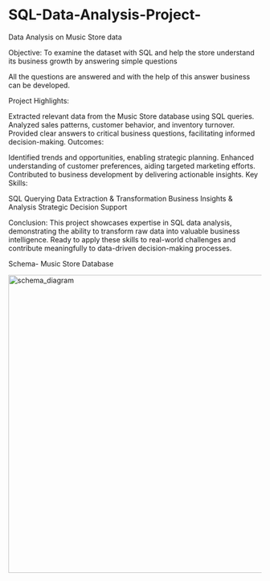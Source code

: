 # SQL-Data-Analysis-Project-
Data Analysis on Music Store data

Objective:
To examine the dataset with SQL and help the store understand its business growth by answering simple questions

All the questions are answered and with the help of this answer business can be developed.

Project Highlights:

Extracted relevant data from the Music Store database using SQL queries.
Analyzed sales patterns, customer behavior, and inventory turnover.
Provided clear answers to critical business questions, facilitating informed decision-making.
Outcomes:

Identified trends and opportunities, enabling strategic planning.
Enhanced understanding of customer preferences, aiding targeted marketing efforts.
Contributed to business development by delivering actionable insights.
Key Skills:

SQL Querying
Data Extraction & Transformation
Business Insights & Analysis
Strategic Decision Support

Conclusion:
This project showcases expertise in SQL data analysis, demonstrating the ability to transform raw data into valuable business intelligence. Ready to apply these skills to real-world challenges and contribute meaningfully to data-driven decision-making processes.

Schema- Music Store Database

<img width="594" alt="schema_diagram" src="https://github.com/NavaneethShetty25/SQL-Data-Analysis-Project-/assets/137690434/cba3565c-da65-40ed-b748-d06e69329abc">

